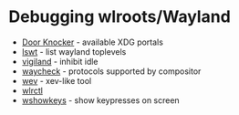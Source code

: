# Debugging wlroots/Wayland

* [Door Knocker](https://codeberg.org/tytan652/door-knocker) - available XDG portals
* [lswt](https://git.sr.ht/~leon_plickat/lswt) - list wayland toplevels
* [vigiland](https://github.com/Jappie3/vigiland) - inhibit idle
* [waycheck](https://gitlab.freedesktop.org/serebit/waycheck) - protocols supported by compositor
* [wev](https://git.sr.ht/~sircmpwn/wev) - xev-like tool
* [wlrctl](https://git.sr.ht/~brocellous/wlrctl)
* [wshowkeys](https://git.sr.ht/~sircmpwn/wshowkeys) - show keypresses on screen
